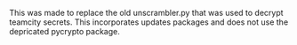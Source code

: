 This was made to replace the old unscrambler.py that was used to decrypt teamcity secrets. This incorporates updates packages and does not use the depricated pycrypto package.
